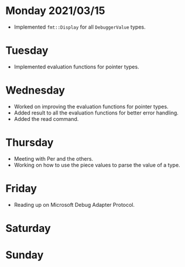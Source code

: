 # Monday 2021/03/15
* Implemented `fmt::Display` for all `DebuggerValue` types.


# Tuesday
* Implemented evaluation functions for pointer types.


# Wednesday
* Worked on improving the evaluation functions for pointer types.
* Added result to all the evaluation functions for better error handling.
* Added the read command.


# Thursday
* Meeting with Per and the others.
* Working on how to use the piece values to parse the value of a type.


# Friday
* Reading up on Microsoft Debug Adapter Protocol.


# Saturday

# Sunday

